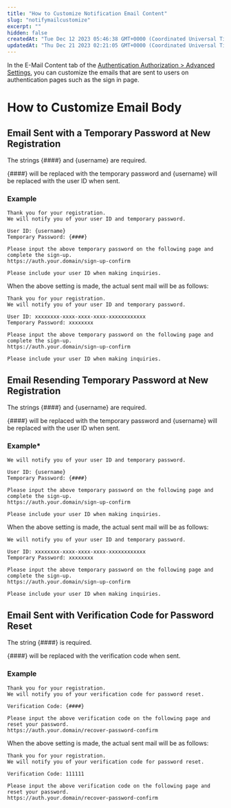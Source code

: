 ```yaml
---
title: "How to Customize Notification Email Content"
slug: "notifymailcustomize"
excerpt: ""
hidden: false
createdAt: "Tue Dec 12 2023 05:46:38 GMT+0000 (Coordinated Universal Time)"
updatedAt: "Thu Dec 21 2023 02:21:05 GMT+0000 (Coordinated Universal Time)"
---
```


In the E-Mail Content tab of the <a href="https://settings.console.saasus.io/customize" target="_blank">Authentication Authorization > Advanced Settings</a>, you can customize the emails that are sent to users on authentication pages such as the sign in page.

# How to Customize Email Body

## Email Sent with a Temporary Password at New Registration
The strings {####} and {username} are required.

{####} will be replaced with the temporary password and {username} will be replaced with the user ID when sent.

### Example

```
Thank you for your registration.
We will notify you of your user ID and temporary password.

User ID: {username}
Temporary Password: {####}

Please input the above temporary password on the following page and complete the sign-up.
https://auth.your.domain/sign-up-confirm

Please include your user ID when making inquiries.
```

When the above setting is made, the actual sent mail will be as follows:

```
Thank you for your registration.
We will notify you of your user ID and temporary password.

User ID: xxxxxxxx-xxxx-xxxx-xxxx-xxxxxxxxxxxx
Temporary Password: xxxxxxxx

Please input the above temporary password on the following page and complete the sign-up.
https://auth.your.domain/sign-up-confirm

Please include your user ID when making inquiries.
```

## Email Resending Temporary Password at New Registration

The strings {####} and {username} are required.

{####} will be replaced with the temporary password and {username} will be replaced with the user ID when sent.

### Example*

```
We will notify you of your user ID and temporary password.

User ID: {username}
Temporary Password: {####}

Please input the above temporary password on the following page and complete the sign-up.
https://auth.your.domain/sign-up-confirm

Please include your user ID when making inquiries.
```

When the above setting is made, the actual sent mail will be as follows:

```
We will notify you of your user ID and temporary password.

User ID: xxxxxxxx-xxxx-xxxx-xxxx-xxxxxxxxxxxx
Temporary Password: xxxxxxxx

Please input the above temporary password on the following page and complete the sign-up.
https://auth.your.domain/sign-up-confirm

Please include your user ID when making inquiries.
```

## Email Sent with Verification Code for Password Reset

The string {####} is required.

{####} will be replaced with the verification code when sent.

### Example

```
Thank you for your registration.
We will notify you of your verification code for password reset.

Verification Code: {####}

Please input the above verification code on the following page and reset your password.
https://auth.your.domain/recover-password-confirm
```

When the above setting is made, the actual sent mail will be as follows:

```
Thank you for your registration.
We will notify you of your verification code for password reset.

Verification Code: 111111

Please input the above verification code on the following page and reset your password.
https://auth.your.domain/recover-password-confirm
```
